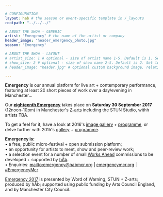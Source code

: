 ```yaml
---

# CONFIGURATION
layout: hab # the season or event-specific template in /_layouts
rootpath: "../../../"

# ABOUT THE SHOW - GENERIC
artist: "Emergency" # the name of the artist or company
header_image: "header_emergency_photo.jpg"   
season: "Emergency" 

# ABOUT THE SHOW - LAYOUT
# artist_size: 1 # optional - size of artist name 1-5. Default is 1. Set longer names to lower values
# show_size: 2 # optional - size of show name 2-5. Default is 2. Set longer names to lower values
# header_image: "header.jpg" # optional custom background image, relative to current page

---
```

**Emergency** is our annual platform for live art + contemporary performance, featuring at least 20 short pieces of work over a day/evening in Manchester…           
         
Our [**eighteenth Emergency**](/current/2017-emergency) takes place on **Saturday 30 September 2017** (12noon-10pm) in Manchester's <a href="http://www.z-arts.org/about-us/getting-here" target="_blank">Z-arts</a> including the STUN Studio, withh artists TBA.        
         
To get a feel for it, have a look at 2016's [image gallery](/galleries/2016-emergency) + [programme](/archive/2016-emergency), or delve further with 2015's [gallery](/galleries/2015-emergency) + [programme](/archive/2015-emergency).           
		
**Emergency is:**      
• a free, public micro-festival + open submission platform;        
• an opportunity for artists to meet, show and peer-review work;           
• a selection event for a number of small [Works Ahead](/hab/worksahead) commissions to be developed + supported by [hÅb](/hab).          
• Enquiries: <mailto:emergency@habmcr.org> | <a href="http://emergencymcr.org" target="_blank">emergencymcr.org</a> | <a href="http://twitter.com/hashtag/EmergencyMcr" target="_blank">#EmergencyMcr</a>            
         
[Emergency 2017](/current/2017-emergency) is presented by Word of Warning, STUN + Z-arts; produced by hÅb; supported using public funding by Arts Council England, and by Manchester City Council.

